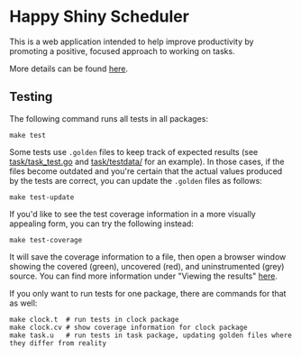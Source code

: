 Happy Shiny Scheduler
=====================

This is a web application intended to help improve productivity by promoting a positive, focused approach to working on tasks.

More details can be found [here](https://docs.google.com/document/d/19fPz48mgMIbgPmBH03mRc4Ii2RGQ8nqGLT9ySna3WvE).

## Testing

The following command runs all tests in all packages:

    make test

Some tests use `.golden` files to keep track of expected results (see [task/task_test.go](task/task_test.go) and [task/testdata/](task/testdata/) for an example). In those cases, if the files become outdated and you're certain that the actual values produced by the tests are correct, you can update the `.golden` files as follows:

    make test-update

If you'd like to see the test coverage information in a more visually appealing form, you can try the following instead:

    make test-coverage

It will save the coverage information to a file, then open a browser window showing the covered (green), uncovered (red), and uninstrumented (grey) source. You can find more information under "Viewing the results" [here](https://blog.golang.org/cover).

If you only want to run tests for one package, there are commands for that as well:

    make clock.t  # run tests in clock package
    make clock.cv # show coverage information for clock package
    make task.u   # run tests in task package, updating golden files where they differ from reality
